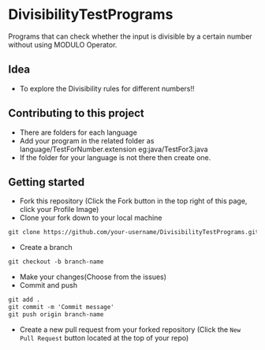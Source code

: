 # DivisibilityTestPrograms
Programs that can check whether the input is divisible by a certain number without using MODULO Operator.

## Idea
* To explore the Divisibility rules for different numbers!!

## Contributing to this project
* There are folders for each language
* Add your program in the related folder as language/TestForNumber.extension
eg:java/TestFor3.java
* If the folder for your language is not there then create one.

## Getting started
* Fork this repository (Click the Fork button in the top right of this page, click your Profile Image)
* Clone your fork down to your local machine

```markdown
git clone https://github.com/your-username/DivisibilityTestPrograms.git
```

* Create a branch

```markdown
git checkout -b branch-name
```

* Make your changes(Choose from the issues)
* Commit and push

```markdown
git add .
git commit -m 'Commit message'
git push origin branch-name
```

* Create a new pull request from your forked repository (Click the `New Pull Request` button located at the top of your repo)
